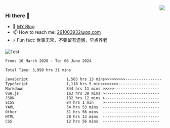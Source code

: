 <img align='right' src='https://github-readme-stats.vercel.app/api?username=niaogege&show_icons=true&theme=radical'/>

### Hi there 👋

- 🌱 [MY Blog](https://bythewayer.com/)
- 📫 How to reach me: 291003932@qq.com
- ⚡ Fun fact:  世事无常，不要留有遗憾，早点养老

![Test](https://github-readme-stats.vercel.app/api/top-langs/?username=niaogege&layout=compact)

<!--START_SECTION:waka-->

```txt
From: 10 March 2020 - To: 06 June 2024

Total Time: 3,999 hrs 31 mins

JavaScript                 1,503 hrs 13 mins>>>>>>>>>----------------   37.59 %
TypeScript                 1,118 hrs 5 mins>>>>>>>------------------   27.96 %
Markdown                   844 hrs 11 mins >>>>>--------------------   21.11 %
Vue.js                     163 hrs 38 mins >------------------------   04.09 %
JSON                       132 hrs 12 mins >------------------------   03.31 %
SCSS                       84 hrs 1 min    >------------------------   02.10 %
YAML                       34 hrs 53 mins  -------------------------   00.87 %
Other                      31 hrs 56 mins  -------------------------   00.80 %
HTML                       28 hrs 13 mins  -------------------------   00.71 %
CSS                        12 hrs 56 mins  -------------------------   00.32 %
```

<!--END_SECTION:waka-->
